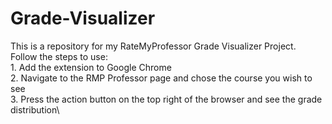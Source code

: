 # Grade-Visualizer
This is a repository for my RateMyProfessor Grade Visualizer Project.\
Follow the steps to use:\
	1. Add the extension to Google Chrome\
	2. Navigate to the RMP Professor page and chose the course you wish to see\
	3. Press the action button on the top right of the browser and see the grade distribution\
